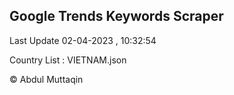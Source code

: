 

## Google Trends Keywords Scraper 
 
Last Update 02-04-2023 , 10:32:54

Country List :
VIETNAM.json



© Abdul Muttaqin 
